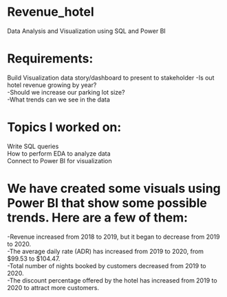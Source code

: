 # Revenue_hotel
Data Analysis and Visualization using SQL and Power BI

# Requirements: 
Build Visualization data story/dashboard to present to stakeholder
  -Is out hotel revenue growing by year? <br />
  -Should we increase our parking lot size? <br />
  -What trends can we see in the data <br />

# Topics I worked on:
Write SQL queries <br />
How to perform EDA to analyze data <br />
Connect to Power BI for visualization <br />

# We have created some visuals using Power BI that show some possible trends. Here are a few of them:
  -Revenue increased from 2018 to 2019, but it began to decrease from 2019 to 2020. <br />
  -The average daily rate (ADR) has increased from 2019 to 2020, from $99.53 to $104.47. <br />
  -Total number of nights booked by customers decreased from 2019 to 2020. <br />
  -The discount percentage offered by the hotel has increased from 2019 to 2020 to attract more customers. <br />
